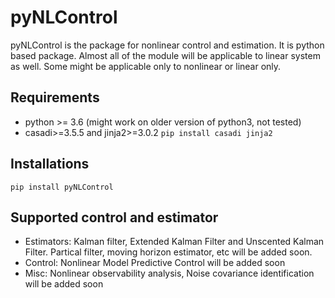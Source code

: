 # pyNLControl

pyNLControl is the package for nonlinear control and estimation. It is python based package. Almost all of the module will be applicable to linear system as well. Some might be applicable only to nonlinear or linear only.

## Requirements
* python >= 3.6 (might work on older version of python3, not tested)
* casadi>=3.5.5 and jinja2>=3.0.2 `pip install casadi jinja2 `


## Installations

```
pip install pyNLControl
```

## Supported control and estimator
* Estimators: Kalman filter, Extended Kalman Filter and Unscented Kalman Filter. Partical filter, moving horizon estimator, etc will be added soon.
* Control: Nonlinear Model Predictive Control will be added soon
* Misc: Nonlinear observability analysis, Noise covariance identification will be added soon